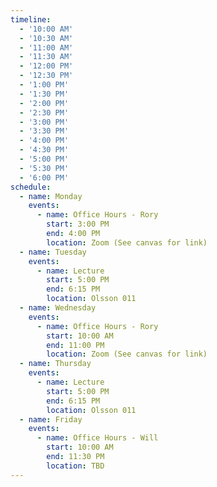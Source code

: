 ```yaml
---
timeline:
  - '10:00 AM'
  - '10:30 AM'
  - '11:00 AM'
  - '11:30 AM'
  - '12:00 PM'
  - '12:30 PM'
  - '1:00 PM'
  - '1:30 PM'
  - '2:00 PM'
  - '2:30 PM'
  - '3:00 PM'
  - '3:30 PM'
  - '4:00 PM'
  - '4:30 PM'
  - '5:00 PM'
  - '5:30 PM'
  - '6:00 PM'
schedule:
  - name: Monday
    events:
      - name: Office Hours - Rory
        start: 3:00 PM
        end: 4:00 PM
        location: Zoom (See canvas for link)
  - name: Tuesday
    events:
      - name: Lecture
        start: 5:00 PM
        end: 6:15 PM
        location: Olsson 011
  - name: Wednesday
    events:
      - name: Office Hours - Rory
        start: 10:00 AM
        end: 11:00 PM
        location: Zoom (See canvas for link)
  - name: Thursday
    events:
      - name: Lecture
        start: 5:00 PM
        end: 6:15 PM
        location: Olsson 011
  - name: Friday
    events:
      - name: Office Hours - Will
        start: 10:00 AM
        end: 11:30 PM
        location: TBD
---
```

